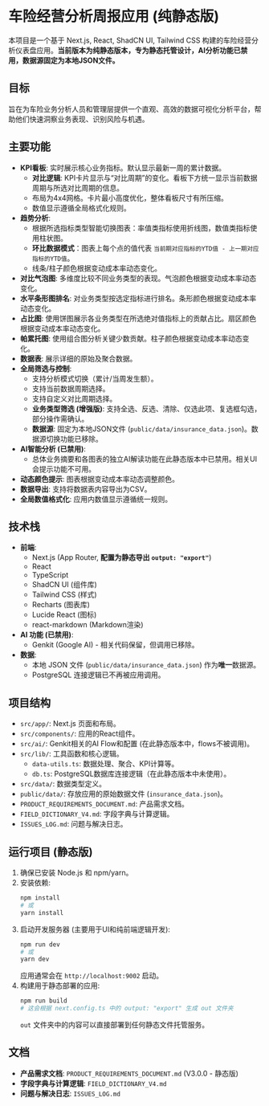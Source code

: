 
# 车险经营分析周报应用 (纯静态版)

本项目是一个基于 Next.js, React, ShadCN UI, Tailwind CSS 构建的车险经营分析仪表盘应用。**当前版本为纯静态版本，专为静态托管设计，AI分析功能已禁用，数据源固定为本地JSON文件。**

## 目标

旨在为车险业务分析人员和管理层提供一个直观、高效的数据可视化分析平台，帮助他们快速洞察业务表现、识别风险与机遇。

## 主要功能

- **KPI看板**: 实时展示核心业务指标。默认显示最新一周的累计数据。
    - **对比逻辑**: KPI卡片显示与“对比周期”的变化。看板下方统一显示当前数据周期与所选对比周期的信息。
    - 布局为4x4网格。卡片最小高度优化，整体看板尺寸有所压缩。
    - 数值显示遵循全局格式化规则。
- **趋势分析**:
    - 根据所选指标类型智能切换图表：率值类指标使用折线图，数值类指标使用柱状图。
    - **环比数据模式**：图表上每个点的值代表 `当前期对应指标的YTD值 - 上一期对应指标的YTD值`。
    - 线条/柱子颜色根据变动成本率动态变化。
- **对比气泡图**: 多维度比较不同业务类型的表现。气泡颜色根据变动成本率动态变化。
- **水平条形图排名**: 对业务类型按选定指标进行排名。条形颜色根据变动成本率动态变化。
- **占比图**: 使用饼图展示各业务类型在所选绝对值指标上的贡献占比。扇区颜色根据变动成本率动态变化。
- **帕累托图**: 使用组合图分析关键少数贡献。柱子颜色根据变动成本率动态变化。
- **数据表**: 展示详细的原始及聚合数据。
- **全局筛选与控制**:
    - 支持分析模式切换（累计/当周发生额）。
    * 支持当前数据周期选择。
    * 支持自定义对比周期选择。
    * **业务类型筛选 (增强版)**: 支持全选、反选、清除、仅选此项、复选框勾选，部分操作需确认。
    * **数据源**: 固定为本地JSON文件 (`public/data/insurance_data.json`)。数据源切换功能已移除。
- **AI智能分析 (已禁用)**:
    * 总体业务摘要和各图表的独立AI解读功能在此静态版本中已禁用。相关UI会提示功能不可用。
- **动态颜色提示**: 图表根据变动成本率动态调整颜色。
- **数据导出**: 支持将数据表内容导出为CSV。
- **全局数值格式化**: 应用内数值显示遵循统一规则。

## 技术栈

- **前端**:
    - Next.js (App Router, **配置为静态导出 `output: "export"`**)
    - React
    - TypeScript
    - ShadCN UI (组件库)
    - Tailwind CSS (样式)
    - Recharts (图表库)
    - Lucide React (图标)
    - react-markdown (Markdown渲染)
- **AI 功能 (已禁用)**:
    - Genkit (Google AI) - 相关代码保留，但调用已移除。
- **数据**:
    - 本地 JSON 文件 (`public/data/insurance_data.json`) 作为**唯一**数据源。
    - PostgreSQL 连接逻辑已不再被应用调用。

## 项目结构

- `src/app/`: Next.js 页面和布局。
- `src/components/`: 应用的React组件。
- `src/ai/`: Genkit相关的AI Flow和配置 (在此静态版本中，flows不被调用)。
- `src/lib/`: 工具函数和核心逻辑。
    - `data-utils.ts`: 数据处理、聚合、KPI计算等。
    - `db.ts`: PostgreSQL数据库连接逻辑（在此静态版本中未使用）。
- `src/data/`: 数据类型定义。
- `public/data/`: 存放应用的原始数据文件 (`insurance_data.json`)。
- `PRODUCT_REQUIREMENTS_DOCUMENT.md`: 产品需求文档。
- `FIELD_DICTIONARY_V4.md`: 字段字典与计算逻辑。
- `ISSUES_LOG.md`: 问题与解决日志。

## 运行项目 (静态版)

1.  确保已安装 Node.js 和 npm/yarn。
2.  安装依赖:
    ```bash
    npm install
    # 或
    yarn install
    ```
3.  启动开发服务器 (主要用于UI和纯前端逻辑开发):
    ```bash
    npm run dev
    # 或
    yarn dev
    ```
    应用通常会在 `http://localhost:9002` 启动。
4.  构建用于静态部署的应用:
    ```bash
    npm run build
    # 这会根据 next.config.ts 中的 output: "export" 生成 out 文件夹
    ```
    `out` 文件夹中的内容可以直接部署到任何静态文件托管服务。

## 文档

- **产品需求文档**: `PRODUCT_REQUIREMENTS_DOCUMENT.md` (V3.0.0 - 静态版)
- **字段字典与计算逻辑**: `FIELD_DICTIONARY_V4.md`
- **问题与解决日志**: `ISSUES_LOG.md`

